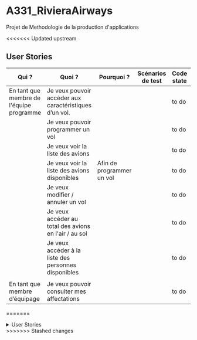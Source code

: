 # A331_RivieraAirways
Projet de Methodologie de la production d'applications

<<<<<<< Updated upstream
## User Stories
Qui ?                                    | Quoi ?                                                 | Pourquoi ?                | Scénarios de test | Code state | Test state
---------------------------------------- | ------------------------------------------------------ | ------------------------- | ----------------- | ---------- | ----------
En tant que membre de l'équipe programme | Je veux pouvoir accéder aux caractéristiques d’un vol. |                           |                   | to do      |           
                                         | Je veux pouvoir programmer un vol                      |                           |                   | to do      |           
                                         | Je veux voir la liste des avions                       |                           |                   | to do      |           
                                         | Je veux voir la liste des avions disponibles           | Afin de programmer un vol |                   | to do      |           
                                         | Je veux modifier / annuler un vol                      |                           |                   | to do      |           
                                         | Je veux accéder au total des avions en l'air / au sol  |                           |                   | to do      |           
                                         | Je veux accéder à la liste des personnes disponibles   |                           |                   | to do      |           
                                         |                                                        |                           |                   |            |           
En tant que membre d’équipage            | Je veux pouvoir consulter mes affectations             |                           |                   | to do      |            
=======

<details>
<summary>
User Stories
</summary>
<div>
| Qui ?                                    | Quoi ?                                                 | Pourquoi ?                | Scénarios de test | Code state | Test state | 
| ---------------------------------------- | ------------------------------------------------------ | ------------------------- | ----------------- | ---------- | ---------- | 
| En tant que membre de l'équipe programme | Je veux pouvoir accéder aux caractéristiques d’un vol. |                           |                   | to do      |            |  
|                                          | Je veux pouvoir programmer un vol                      |                           |                   | to do      |            |  
|                                          | Je veux voir la liste des avions                       |                           |                   | to do      |            | 
|                                          | Je veux voir la liste des avions disponibles           | Afin de programmer un vol |                   | to do      |            |  
|                                          | Je veux modifier / annuler un vol                      |                           |                   | to do      |            |  
|                                          | Je veux accéder au total des avions en l'air / au sol  |                           |                   | to do      |            |  
|                                          | Je veux accéder à la liste des personnes disponibles   |                           |                   | to do      |            | 
|                                          |                                                        |                           |                   |            |            | 
| En tant que membre d’équipage            | Je veux pouvoir consulter mes affectations             |                           |                   | to do      |            | 
</div>
</details>
>>>>>>> Stashed changes
